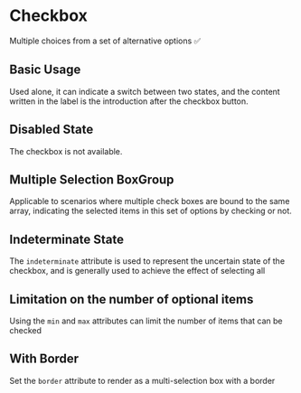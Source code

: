 # Checkbox

Multiple choices from a set of alternative options ✅

## Basic Usage

Used alone, it can indicate a switch between two states, and the content written in the label is the introduction after the checkbox button.

<demo src="./checkbox/checkbox-base.vue" desc="Define the v-model binding variable in the el checkbox element. In a single checkbox, the default binding variable value will be Boolean, and the selected value will be true."></demo>

## Disabled State

The checkbox is not available.

<demo src="./checkbox/checkbox-disabled.vue" desc="Set the disabled property."></demo>

## Multiple Selection BoxGroup

Applicable to scenarios where multiple check boxes are bound to the same array, indicating the selected items in this set of options by checking or not.

<demo src="./checkbox/checkbox-group.vue" desc="The checkbox group element can manage multiple checkboxes into a group, simply using the v-model to bind variables of type Array in the Group. The label attribute of the el checkbox is the value corresponding to the checkbox. If there is no content in the label, this attribute also serves as an introduction after the checkbox button. The label corresponds to the element values in the array. If a specified value exists, it is selected, otherwise it is not selected."></demo>

## Indeterminate State

The `indeterminate` attribute is used to represent the uncertain state of the checkbox, and is generally used to achieve the effect of selecting all

<demo src="./checkbox/checkbox-indeterminate.vue"></demo>

## Limitation on the number of optional items

Using the `min` and `max` attributes can limit the number of items that can be checked

<demo src="./checkbox/checkbox-min-max.vue"></demo>

## With Border

Set the `border` attribute to render as a multi-selection box with a border

<demo src="./checkbox/checkbox-border.vue"></demo>
